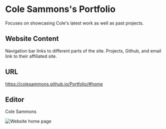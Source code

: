 # Cole Sammons's Portfolio

Focuses on showcasing Cole's latest work as well as past projects.

## Website Content

Navigation bar links to different parts of the site. 
Projects, Github, and email link to their affiliated site. 

## URL

https://colesammons.github.io/Portfolio/#home

## Editor

Cole Sammons

![Website home page](../assets/images/website.png)
